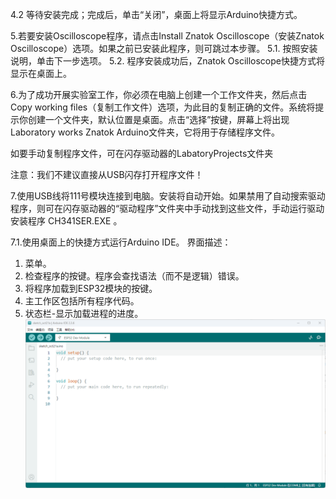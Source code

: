 4.2 等待安装完成；完成后，单击“关闭”，桌面上将显示Arduino快捷方式。

5.若要安装Oscilloscope程序，请点击Install Znatok Oscilloscope（安装Znatok Oscilloscope）选项。如果之前已安装此程序，则可跳过本步骤。
5.1. 按照安装说明，单击下一步选项。
5.2. 程序安装成功后，Znatok Oscilloscope快捷方式将显示在桌面上。

6.为了成功开展实验室工作，你必须在电脑上创建一个工作文件夹，然后点击Copy working files（复制工作文件）选项，为此目的复制正确的文件。系统将提示你创建一个文件夹，默认位置是桌面。点击“选择”按键，屏幕上将出现Laboratory works Znatok Arduino文件夹，它将用于存储程序文件。

如要手动复制程序文件，可在闪存驱动器的LabatoryProjects文件夹

注意：我们不建议直接从USB闪存打开程序文件！

7.使用USB线将111号模块连接到电脑。安装将自动开始。如果禁用了自动搜索驱动程序，则可在闪存驱动器的“驱动程序”文件夹中手动找到这些文件，手动运行驱动安装程序 CH341SER.EXE 。

7.1.使用桌面上的快捷方式运行Arduino IDE。
界面描述：
1. 菜单。
2. 检查程序的按键。程序会查找语法（而不是逻辑）错误。
3. 将程序加载到ESP32模块的按键。
4. 主工作区包括所有程序代码。
5. 状态栏-显示加载进程的进度。
![](031p1.png)